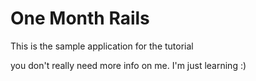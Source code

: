 # One Month Rails

This is the sample application for the tutorial

you don't really need more info on me. I'm just learning :)
